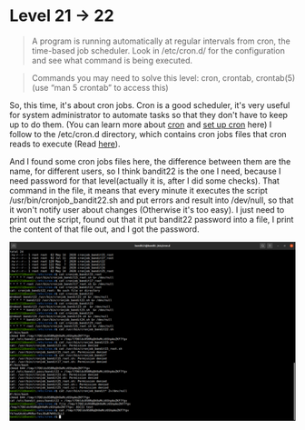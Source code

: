 # Level 21 -> 22
> A program is running automatically at regular intervals from cron, the time-based job scheduler. Look in /etc/cron.d/ for the configuration and see what command is being executed.

> Commands you may need to solve this level: cron, crontab, crontab(5) (use “man 5 crontab” to access this)

So, this time, it's about cron jobs. Cron is a good scheduler, it's very useful for system administrator to automate tasks so that they don't have to keep up to do them. 
(You can learn more about [cron](https://opensource.com/article/17/11/how-use-cron-linux) and [set up cron](https://phoenixnap.com/kb/set-up-cron-job-linux) here)
I follow to the /etc/cron.d directory, which contains cron jobs files that cron reads to execute (Read [here](https://unix.stackexchange.com/questions/458713/how-are-files-under-etc-cron-d-used)).

And I found some cron jobs files here, the difference between them are the name, for different users, so I think bandit22 is the one I need, because I need password
 for that level(actually it is, after I did some checks). That command in the file, it means that every minute it executes the script /usr/bin/cronjob_bandit22.sh 
 and put errors and result into /dev/null, so that it won't notify user about changes (Otherwise it's too easy). I just need to print out the script, found out that it
 put bandit22 password into a file, I print the content of that file out, and I got the password.
 
 ![Sol](https://github.com/HenryNg101/ctf-write-ups/blob/main/Over_the_wire/Bandit/Level%2021%20-%3E%2022/Images/0.png)
